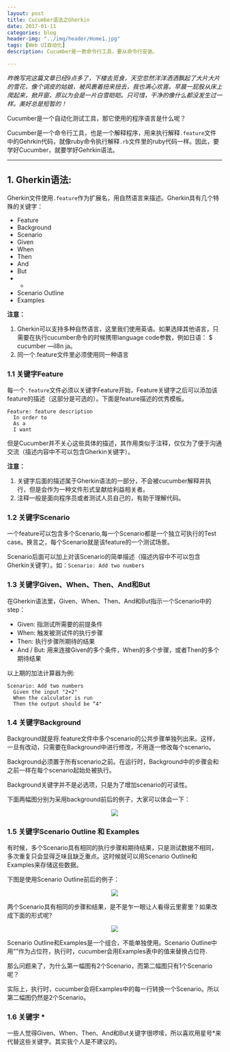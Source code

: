 ```yaml
---
layout: post
title: Cucumber语法之Gherkin
date: 2017-01-11
categories: blog
header-img: "../img/header/Home1.jpg"
tags: [Web UI自动化]
description: Cucumber是一款命令行工具，要从命令行安装。

---
```

 
*昨晚写完这篇文章已经9点多了，下楼去觅食，天空忽然洋洋洒洒飘起了大片大片的雪花，像个调皮的姑娘，被风裹着扭来扭去，我也满心欢喜。早晨一屁股从床上爬起来，掀开窗，原以为会是一片白雪皑皑。只可惜，干净的像什么都没发生过一样。美好总是短暂的！*

Cucumber是一个自动化测试工具，那它使用的程序语言是什么呢？

Cucumber是一个命令行工具，也是一个解释程序，用来执行解释`.feature`文件中的Gehrkin代码，就像ruby命令执行解释`.rb`文件里的ruby代码一样。因此，要学好Cucumber，就要学好Gehrkin语法。

---

## 1. Gherkin语法: 

Gherkin文件使用`.feature`作为扩展名，用自然语言来描述。Gherkin具有几个特殊的关键字：

* Feature  
* Background  
* Scenario 
* Given 
* When 
* Then 
* And 
* But 
* *
* Scenario Outline  
* Examples

**注意：**

1. Gherkin可以支持多种自然语言，这里我们使用英语。如果选择其他语言，只需要在执行cucumber命令的时候携带language code参数，例如日语： $ cucumber —il8n ja。
2. 同一个.feature文件里必须使用同一种语言
 
### 1.1 关键字Feature
每一个`.feature`文件必须以关键字Feature开始，Feature关键字之后可以添加该feature的描述（这部分是可选的）。下面是feature描述的优秀模板。

```
Feature: feature description
  In order to  
  As a 
  I want
```
但是Cucumber并不关心这些具体的描述，其作用类似于注释，仅仅为了便于沟通交流（描述内容中不可以包含Gherkin关键字）。

**注意：**

1. 关键字后面的描述属于Gherkin语法的一部分，不会被cucumber解释并执行，但是会作为一种文件形式呈献给利益相关者。
2. 注释一般是面向程序员或者测试人员自己的，有助于理解代码。

### 1.2 关键字Scenario
一个feature可以包含多个Scenario,每一个Scenario都是一个独立可执行的Test case。换言之，每个Scenario就是该feature的一个测试场景。

Scenario后面可以加上对该Scenario的简单描述（描述内容中不可以包含Gherkin关键字）。如：```Scenario: Add two numbers```


### 1.3 关键字Given、When、Then、And和But

在Gherkin语法里，Given、When、Then、And和But指示一个Scenario中的step：
* Given: 指测试所需要的前提条件 
* When: 触发被测试件的执行步骤
* Then: 执行步骤所期待的结果 
* And / But: 用来连接Given的多个条件，When的多个步骤，或者Then的多个期待结果

以上期的加法计算器为例:

```
Scenario: Add two numbers
  Given the input "2+2"
  When the calculator is run
  Then the output should be “4"
```

### 1.4 关键字Background
Background就是将.feature文件中多个scenario的公共步骤单独列出来。这样，一旦有改动，只需要在Background中进行修改，不用逐一修改每个scenario。

Background必须置于所有scenario之前。在运行时，Background中的步骤会和之前一样在每个scenario起始处被执行。
 
Background关键字并不是必选项，只是为了增加scenario的可读性。
 
下面两幅图分别为采用background前后的例子，大家可以体会一下：
<center>
    <p><img src="{{site.baseurl }}/img/cucumber/Cucumber4.png" align="center"></p>
</center>


### 1.5 关键字Scenario Outline 和 Examples
有时候，多个Scenario具有相同的执行步骤和期待结果，只是测试数据不相同，多次重复只会显得乏味且缺乏重点。这时候就可以用Scenario Outline和Examples来存储这些数据。
 
下图是使用Scenario Outline前后的例子：
<center>
    <p><img src="{{site.baseurl }}/img/cucumber/Cucumber5.png" align="center"></p>
</center>

两个Scenario具有相同的步骤和结果，是不是乍一眼让人看得云里雾里？如果改成下面的形式呢?
<center>
    <p><img src="{{site.baseurl }}/img/cucumber/Cucumber6.png" align="center"></p>
</center>

Scenario Outline和Examples是一个组合，不能单独使用。Scenario Outline中用”<placeholder name>”作为占位符，执行时，cucumber会用Examples表中的值来替换占位符.

那么问题来了，为什么第一幅图有2个Scenario，而第二幅图只有1个Scenario呢？

实际上，执行时，cucumber会将Examples中的每一行转换一个Scenario。所以第二幅图仍然是2个Scenario。

### 1.6 关键字 *
一些人觉得Given、When、Then、And和But关键字很啰嗦，所以喜欢用星号*来代替这些关键字。其实我个人是不建议的。

 
